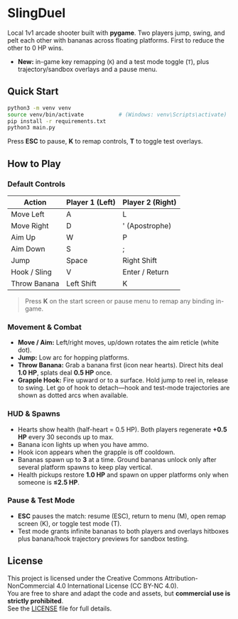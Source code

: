 # SlingDuel

Local 1v1 arcade shooter built with **pygame**. Two players jump, swing, and pelt each other with bananas across floating platforms. First to reduce the other to 0 HP wins.

- **New:** in-game key remapping (`K`) and a test mode toggle (`T`), plus trajectory/sandbox overlays and a pause menu.

## Quick Start
```bash
python3 -m venv venv
source venv/bin/activate           # (Windows: venv\Scripts\activate)
pip install -r requirements.txt
python3 main.py
```

Press **ESC** to pause, **K** to remap controls, **T** to toggle test overlays.


## How to Play

### Default Controls

| Action        | Player 1 (Left) | Player 2 (Right) |
|---------------|-----------------|------------------|
| Move Left     | A               | L                |
| Move Right    | D               | ' (Apostrophe)   |
| Aim Up        | W               | P                |
| Aim Down      | S               | ;                |
| Jump          | Space           | Right Shift      |
| Hook / Sling  | V               | Enter / Return   |
| Throw Banana  | Left Shift      | K                |

> Press **K** on the start screen or pause menu to remap any binding in-game.

### Movement & Combat

- **Move / Aim:** Left/right moves, up/down rotates the aim reticle (white dot).
- **Jump:** Low arc for hopping platforms.
- **Throw Banana:** Grab a banana first (icon near hearts). Direct hits deal **1.0 HP**, splats deal **0.5 HP** once.
- **Grapple Hook:** Fire upward or to a surface. Hold jump to reel in, release to swing. Let go of hook to detach—hook and test-mode trajectories are shown as dotted arcs when available.

### HUD & Spawns

- Hearts show health (half-heart = 0.5 HP). Both players regenerate **+0.5 HP** every 30 seconds up to max.
- Banana icon lights up when you have ammo.
- Hook icon appears when the grapple is off cooldown.
- Bananas spawn up to **3** at a time. Ground bananas unlock only after several platform spawns to keep play vertical.
- Health pickups restore **1.0 HP** and spawn on upper platforms only when someone is **≤2.5 HP**.

### Pause & Test Mode

- **ESC** pauses the match: resume (ESC), return to menu (M), open remap screen (K), or toggle test mode (T).
- Test mode grants infinite bananas to both players and overlays hitboxes plus banana/hook trajectory previews for sandbox testing.


## License
This project is licensed under the Creative Commons Attribution-NonCommercial 4.0 International License (CC BY-NC 4.0).  
You are free to share and adapt the code and assets, but **commercial use is strictly prohibited**.  
See the [LICENSE](LICENSE) file for full details.
